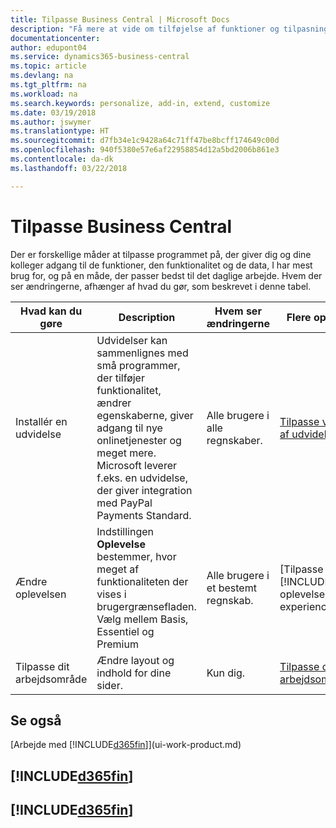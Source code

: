 ```yaml
---
title: Tilpasse Business Central | Microsoft Docs
description: "Få mere at vide om tilføjelse af funktioner og tilpasning af Business Central."
documentationcenter: 
author: edupont04
ms.service: dynamics365-business-central
ms.topic: article
ms.devlang: na
ms.tgt_pltfrm: na
ms.workload: na
ms.search.keywords: personalize, add-in, extend, customize
ms.date: 03/19/2018
ms.author: jswymer
ms.translationtype: HT
ms.sourcegitcommit: d7fb34e1c9428a64c71ff47be8bcff174649c00d
ms.openlocfilehash: 940f5380e57e6af22958854d12a5bd2006b861e3
ms.contentlocale: da-dk
ms.lasthandoff: 03/22/2018

---
```

# <a name="customizing-business-central"></a>Tilpasse Business Central
<!--NAV # Customizing Dynamics NAV -->
Der er forskellige måder at tilpasse programmet på, der giver dig og dine kolleger adgang til de funktioner, den funktionalitet og de data, I har mest brug for, og på en måde, der passer bedst til det daglige arbejde. Hvem der ser ændringerne, afhænger af hvad du gør, som beskrevet i denne tabel.

| Hvad kan du gøre    |  Description  |  Hvem ser ændringerne  |  Flere oplysninger  |
|-----|---------------|---------|-------|
|Installér en udvidelse|Udvidelser kan sammenlignes med små programmer, der tilføjer funktionalitet, ændrer egenskaberne, giver adgang til nye onlinetjenester og meget mere. Microsoft leverer f.eks. en udvidelse, der giver integration med PayPal Payments Standard.|Alle brugere i alle regnskaber.|[Tilpasse ved hjælp af udvidelser](ui-extensions.md)|
|Ændre oplevelsen|Indstillingen **Oplevelse** bestemmer, hvor meget af funktionaliteten der vises i brugergrænsefladen. Vælg mellem Basis, Essentiel og Premium|Alle brugere i et bestemt regnskab.|[Tilpasse din [!INCLUDE[d365fin](includes/d365fin_md.md)]-oplevelse](ui-experiences.md)|
|Tilpasse dit arbejdsområde|Ændre layout og indhold for dine sider.|Kun dig.|[Tilpasse dit arbejdsområde](ui-personalization-user.md)|

## <a name="see-also"></a>Se også
[Arbejde med [!INCLUDE[d365fin](includes/d365fin_md.md)]](ui-work-product.md)  

## [!INCLUDE[d365fin](includes/free_trial_md.md)]  
## [!INCLUDE[d365fin](includes/training_link_md.md)]

